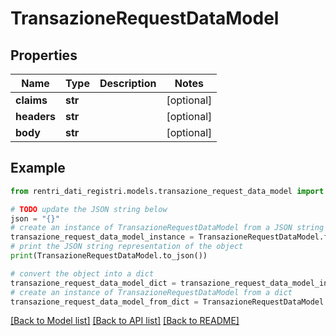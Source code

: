 # TransazioneRequestDataModel


## Properties

Name | Type | Description | Notes
------------ | ------------- | ------------- | -------------
**claims** | **str** |  | [optional] 
**headers** | **str** |  | [optional] 
**body** | **str** |  | [optional] 

## Example

```python
from rentri_dati_registri.models.transazione_request_data_model import TransazioneRequestDataModel

# TODO update the JSON string below
json = "{}"
# create an instance of TransazioneRequestDataModel from a JSON string
transazione_request_data_model_instance = TransazioneRequestDataModel.from_json(json)
# print the JSON string representation of the object
print(TransazioneRequestDataModel.to_json())

# convert the object into a dict
transazione_request_data_model_dict = transazione_request_data_model_instance.to_dict()
# create an instance of TransazioneRequestDataModel from a dict
transazione_request_data_model_from_dict = TransazioneRequestDataModel.from_dict(transazione_request_data_model_dict)
```
[[Back to Model list]](../README.md#documentation-for-models) [[Back to API list]](../README.md#documentation-for-api-endpoints) [[Back to README]](../README.md)


